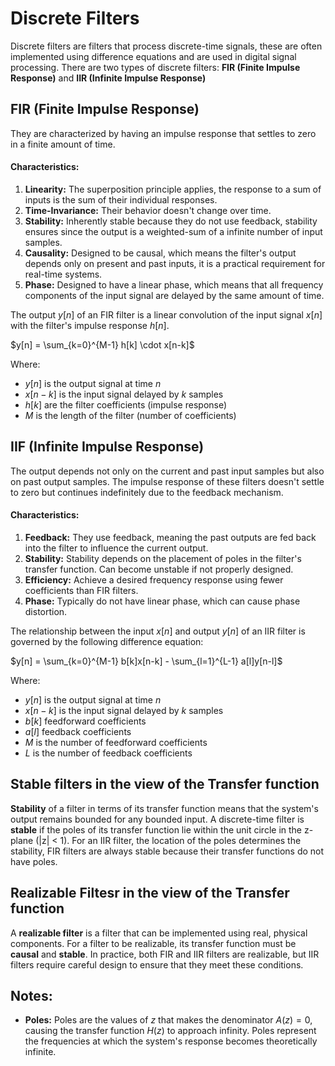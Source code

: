 # Discrete Filters
Discrete filters are filters that process discrete-time signals, these are often implemented using difference equations and are used in digital signal processing. There are two types of discrete filters: **FIR (Finite Impulse Response)** and **IIR (Infinite Impulse Response)**

## FIR (Finite Impulse Response)
They are characterized by having an impulse response that settles to zero in a finite amount of time.

#### Characteristics:
1. **Linearity:** The superposition principle applies, the response to a sum of inputs is the sum of their individual responses.
2. **Time-Invariance:** Their behavior doesn't change over time.
3. **Stability:** Inherently stable because they do not use feedback, stability ensures since the output is a weighted-sum of a infinite number of input samples.
4. **Causality:** Designed to be causal, which means the filter's output depends only on present and past inputs, it is a practical requirement for real-time systems.
5. **Phase:** Designed to have a linear phase, which means that all frequency components of the input signal are delayed by the same amount of time.

The output $y[n]$ of an FIR filter is a linear convolution of the input signal $x[n]$ with the filter's impulse response $h[n]$.

$y[n] = \sum_{k=0}^{M-1} h[k] \cdot x[n-k]$

Where:
- $y[n]$ is the output signal at time $n$
- $x[n-k]$ is the input signal delayed by $k$ samples
- $h[k]$ are the filter coefficients (impulse response)
- $M$ is the length of the filter (number of coefficients)

## IIF (Infinite Impulse Response)
The output depends not only on the current and past input samples but also on past output samples. The impulse response of these filters doesn't settle to zero but continues indefinitely due to the feedback mechanism.

#### Characteristics:
1. **Feedback:** They use feedback, meaning the past outputs are fed back into the filter to influence the current output.
2. **Stability:** Stability depends on the placement of poles in the filter's transfer function. Can become unstable if not properly designed.
3. **Efficiency:** Achieve a desired frequency response using fewer coefficients than FIR filters.
4. **Phase:** Typically do not have linear phase, which can cause phase distortion.

The relationship between the input $x[n]$ and output $y[n]$ of an IIR filter is governed by the following difference equation:

$y[n] = \sum_{k=0}^{M-1} b[k]x[n-k] - \sum_{l=1}^{L-1} a[l]y[n-l]$

Where:
- $y[n]$ is the output signal at time $n$
- $x[n-k]$ is the input signal delayed by $k$ samples
- $b[k]$ feedforward coefficients
- $a[l]$ feedback coefficients
- $M$ is the number of feedforward coefficients
- $L$ is the number of feedback coefficients

## Stable filters in the view of the Transfer function
**Stability** of a filter in terms of its transfer function means that the system's output remains bounded for any bounded input. A discrete-time filter is **stable** if the poles of its transfer function lie within the unit circle in the z-plane (|z| < 1). For an IIR filter, the location of the poles determines the stability, FIR filters are always stable because their transfer functions do not have poles.

## Realizable Filtesr in the view of the Transfer function
A **realizable filter** is a filter that can be implemented using real, physical components. For a filter to be realizable, its transfer function must be **causal** and **stable**. In practice, both FIR and IIR filters are realizable, but IIR filters require careful design to ensure that they meet these conditions.

## Notes:
- **Poles:** Poles are the values of $z$ that makes the denominator $A(z) = 0$, causing the transfer function $H(z)$ to approach infinity. Poles represent the frequencies at which the system's response becomes theoretically infinite.
